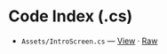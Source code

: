 # Code Index (.cs)

- `Assets/IntroScreen.cs` — [View](https://github.com/Natangry/FantasyColony/blob/main/Assets/IntroScreen.cs) · [Raw](https://raw.githubusercontent.com/Natangry/FantasyColony/main/Assets/IntroScreen.cs)
